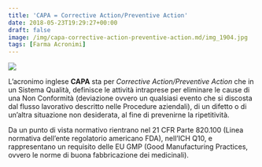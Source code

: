 ```yaml
---
title: 'CAPA = Corrective Action/Preventive Action'
date: 2018-05-23T19:29:27+00:00
draft: false
image: /img/capa-corrective-action-preventive-action.md/img_1904.jpg
tags: [Farma Acronimi]
---
```


![](/img/capa-corrective-action-preventive-action.md/img_1904.jpg)

L’acronimo inglese **CAPA** sta per _Corrective Action/Preventive Action_ che in un Sistema Qualità, definisce le attività intraprese per eliminare le cause di una Non Conformità (deviazione ovvero un qualsiasi evento che si discosta dal flusso lavorativo descritto nelle Procedure aziendali), di un difetto o di un’altra situazione non desiderata, al fine di prevenirne la ripetitività.

Da un punto di vista normativo rientrano nel 21 CFR Parte 820.100 (Linea normativa dell’ente regolatorio americano FDA), nell’ICH Q10, e rappresentano un requisito delle EU GMP (Good Manufacturing Practices, ovvero le norme di buona fabbricazione dei medicinali).